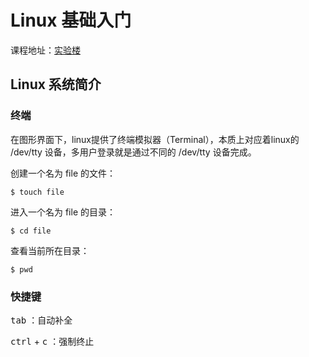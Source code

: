 # Linux 基础入门

课程地址：[实验楼](https://www.shiyanlou.com/courses/1)

## Linux 系统简介

### 终端

在图形界面下，linux提供了终端模拟器（Terminal），本质上对应着linux的 /dev/tty 设备，多用户登录就是通过不同的 /dev/tty 设备完成。

创建一个名为 file 的文件：
```shell
$ touch file
```

进入一个名为 file 的目录：
```shell
$ cd file
```

查看当前所在目录：
```shell
$ pwd
```

### 快捷键

<kbd>tab</kbd> ：自动补全

<kbd>ctrl</kbd> + <kbd>c</kbd> ：强制终止

